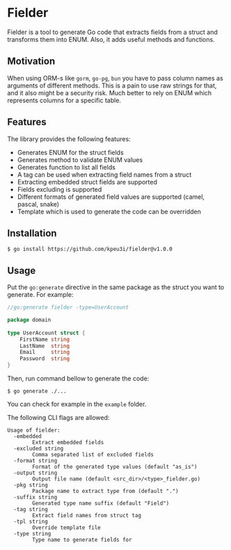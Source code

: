 # Fielder

Fielder is a tool to generate Go code that extracts fields from a struct and transforms them into ENUM.
Also, it adds useful methods and functions. 

## Motivation

When using ORM-s like `gorm`, `go-pg`, `bun` you have to pass column names as arguments of different methods.
This is a pain to use raw strings for that, and it also might be a security risk.
Much better to rely on ENUM which represents columns for a specific table.

## Features

The library provides the following features:

  * Generates ENUM for the struct fields
  * Generates method to validate ENUM values
  * Generates function to list all fields
  * A tag can be used when extracting field names from a struct
  * Extracting embedded struct fields are supported
  * Fields excluding is supported
  * Different formats of generated field values are supported (camel, pascal, snake)
  * Template which is used to generate the code can be overridden

## Installation

    $ go install https://github.com/kpeu3i/fielder@v1.0.0

## Usage

Put the `go:generate` directive in the same package as the struct you want to generate.
For example:

```go
//go:generate fielder -type=UserAccount

package domain
 
type UserAccount struct {
    FirstName string
    LastName  string
    Email     string
    Password  string
}
```

Then, run command bellow to generate the code:

    $ go generate ./...

You can check for example in the `example` folder.

The following CLI flags are allowed:

```
Usage of fielder:
  -embedded
    	Extract embedded fields
  -excluded string
    	Comma separated list of excluded fields
  -format string
    	Format of the generated type values (default "as_is")
  -output string
    	Output file name (default <src_dir>/<type>_fielder.go)
  -pkg string
    	Package name to extract type from (default ".")
  -suffix string
    	Generated type name suffix (default "Field")
  -tag string
    	Extract field names from struct tag
  -tpl string
    	Override template file
  -type string
    	Type name to generate fields for
```
